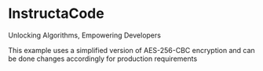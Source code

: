 # InstructaCode
Unlocking Algorithms, Empowering Developers

This example uses a simplified version of AES-256-CBC encryption and can be done changes accordingly for production requirements
